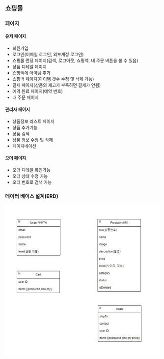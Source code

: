 ## 쇼핑몰

### 페이지

#### 유저 페이지

- 회원가입
- 로그인(이메일 로그인, 외부계정 로그인)
- 쇼핑몰 랜딩 페이지(검색, 로그아웃, 쇼핑백, 내 주문 버튼을 볼 수 있음)
- 상품 디테일 페이지
- 쇼핑백에 아이템 추가
- 쇼핑백 페이지(아이템 갯수 수정 및 삭제 가능)
- 결제 페이지(상품의 재고가 부족하면 결제가 안됨)
- 예약 완료 페이지(예약 번호)
- 내 주문 페이지

#### 관리자 페이지

- 상품정보 리스트 페이지
- 상품 추가기능
- 상품 검색
- 상품 정보 수정 및 삭제
- 페이지네이션

#### 오더 페이지

- 오더 디테일 확인가능
- 오더 상태 수정 가능
- 오더 번호로 검색 가능

### 데이터 베이스 설계(ERD)

<img src="쇼핑몰 만들기 DB설계.JPG" />
